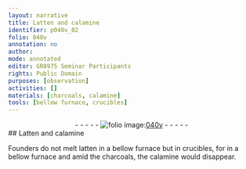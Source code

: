 ```yaml
---
layout: narrative
title: Latten and calamine
identifier: p040v_02
folio: 040v
annotation: no
author:
mode: annotated
editor: GR8975 Seminar Participants
rights: Public Domain
purposes: [observation]
activities: []
materials: [charcoals, calamine]
tools: [bellow furnace, crucibles]
---
```


 <div class="folio" align="center">- - - - - <a href="http://gallica.bnf.fr/ark:/12148/btv1b10500001g/f86.image" target="_blank"><img src="https://cu-mkp.github.io/GR8975-edition/assets/photo-icon.png" alt="folio image: " style="display:inline-block; margin-bottom:-3px;"/>040v</a> - - - - - </div>  
## Latten and calamine

 
Founders do not melt latten in a <span class="tool">bellow furnace</span> but in <span class="tool">crucibles</span>, for in a bellow furnace and amid the <span class="material">charcoals</span>, the <span class="material">calamine</span> would disappear.
 